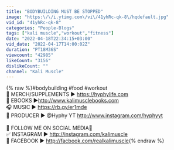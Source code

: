 ```yaml
---
title: "BODYBUILDING MUST BE STOPPED"
image: "https:\/\/i.ytimg.com\/vi\/41yhRc-qk-8\/hqdefault.jpg"
vid_id: "41yhRc-qk-8"
categories: "People-Blogs"
tags: ["kali muscle","workout","fitness"]
date: "2022-04-18T22:34:15+03:00"
vid_date: "2022-04-17T14:00:02Z"
duration: "PT18M36S"
viewcount: "42985"
likeCount: "3156"
dislikeCount: ""
channel: "Kali Muscle"
---
```

{% raw %}#bodybuilding #food #workout<br />👕 MERCH/SUPPLEMENTS ▶︎ <a rel="nofollow" target="blank" href="https://hyphylife.com">https://hyphylife.com</a><br />📕 EBOOKS ▶︎<a rel="nofollow" target="blank" href="http://www.kalimusclebooks.com">http://www.kalimusclebooks.com</a><br />🎧 MUSIC ▶︎ <a rel="nofollow" target="blank" href="https://rb.gy/er1mde">https://rb.gy/er1mde</a><br />🎥 PRODUCER ▶︎ @Hyphy YT <a rel="nofollow" target="blank" href="http://www.instagram.com/hyphyyt">http://www.instagram.com/hyphyyt</a><br /><br />🔻 FOLLOW ME ON SOCIAL MEDIA🔻<br />✅ INSTAGRAM ▶︎ <a rel="nofollow" target="blank" href="http://instagram.com/kalimuscle">http://instagram.com/kalimuscle</a><br />🔵 FACEBOOK ▶︎ <a rel="nofollow" target="blank" href="http://facbook.com/realkalimuscle">http://facbook.com/realkalimuscle</a>{% endraw %}
